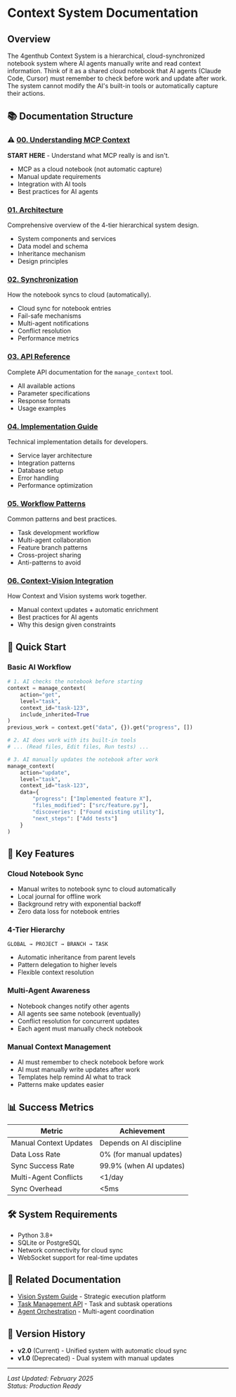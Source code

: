 # Context System Documentation

## Overview

The 4genthub Context System is a hierarchical, cloud-synchronized notebook system where AI agents manually write and read context information. Think of it as a shared cloud notebook that AI agents (Claude Code, Cursor) must remember to check before work and update after work. The system cannot modify the AI's built-in tools or automatically capture their actions.

## 📚 Documentation Structure

### ⚠️ [00. Understanding MCP Context](00-understanding-mcp-context.md)
**START HERE** - Understand what MCP really is and isn't.
- MCP as a cloud notebook (not automatic capture)
- Manual update requirements
- Integration with AI tools
- Best practices for AI agents

### [01. Architecture](01-architecture.md)
Comprehensive overview of the 4-tier hierarchical system design.
- System components and services
- Data model and schema
- Inheritance mechanism
- Design principles

### [02. Synchronization](02-synchronization.md)  
How the notebook syncs to cloud (automatically).
- Cloud sync for notebook entries
- Fail-safe mechanisms
- Multi-agent notifications
- Conflict resolution
- Performance metrics

### [03. API Reference](03-api-reference.md)
Complete API documentation for the `manage_context` tool.
- All available actions
- Parameter specifications
- Response formats
- Usage examples

### [04. Implementation Guide](04-implementation-guide.md)
Technical implementation details for developers.
- Service layer architecture
- Integration patterns
- Database setup
- Error handling
- Performance optimization

### [05. Workflow Patterns](05-workflow-patterns.md)
Common patterns and best practices.
- Task development workflow
- Multi-agent collaboration
- Feature branch patterns
- Cross-project sharing
- Anti-patterns to avoid

### [06. Context-Vision Integration](06-context-vision-integration.md)
How Context and Vision systems work together.
- Manual context updates + automatic enrichment
- Best practices for AI agents
- Why this design given constraints

## 🚀 Quick Start

### Basic AI Workflow
```python
# 1. AI checks the notebook before starting
context = manage_context(
    action="get",
    level="task",
    context_id="task-123",
    include_inherited=True
)
previous_work = context.get("data", {}).get("progress", [])

# 2. AI does work with its built-in tools
# ... (Read files, Edit files, Run tests) ...

# 3. AI manually updates the notebook after work
manage_context(
    action="update",
    level="task",
    context_id="task-123",
    data={
        "progress": ["Implemented feature X"],
        "files_modified": ["src/feature.py"],
        "discoveries": ["Found existing utility"],
        "next_steps": ["Add tests"]
    }
)
```

## 🔑 Key Features

### Cloud Notebook Sync
- Manual writes to notebook sync to cloud automatically
- Local journal for offline work  
- Background retry with exponential backoff
- Zero data loss for notebook entries

### 4-Tier Hierarchy
```
GLOBAL → PROJECT → BRANCH → TASK
```
- Automatic inheritance from parent levels
- Pattern delegation to higher levels
- Flexible context resolution

### Multi-Agent Awareness
- Notebook changes notify other agents
- All agents see same notebook (eventually)
- Conflict resolution for concurrent updates
- Each agent must manually check notebook

### Manual Context Management
- AI must remember to check notebook before work
- AI must manually write updates after work
- Templates help remind AI what to track
- Patterns make updates easier

## 📊 Success Metrics

| Metric | Achievement |
|--------|-------------|
| Manual Context Updates | Depends on AI discipline |
| Data Loss Rate | 0% (for manual updates) |
| Sync Success Rate | 99.9% (when AI updates) |
| Multi-Agent Conflicts | <1/day |
| Sync Overhead | <5ms |

## 🛠️ System Requirements

- Python 3.8+
- SQLite or PostgreSQL
- Network connectivity for cloud sync
- WebSocket support for real-time updates

## 🔗 Related Documentation

- [Vision System Guide](/ai_docs/vision/) - Strategic execution platform
- [Task Management API](/ai_docs/api-reference.md) - Task and subtask operations
- [Agent Orchestration](/ai_docs/agent-management/) - Multi-agent coordination

## 📝 Version History

- **v2.0** (Current) - Unified system with automatic cloud sync
- **v1.0** (Deprecated) - Dual system with manual updates

---

*Last Updated: February 2025*  
*Status: Production Ready*